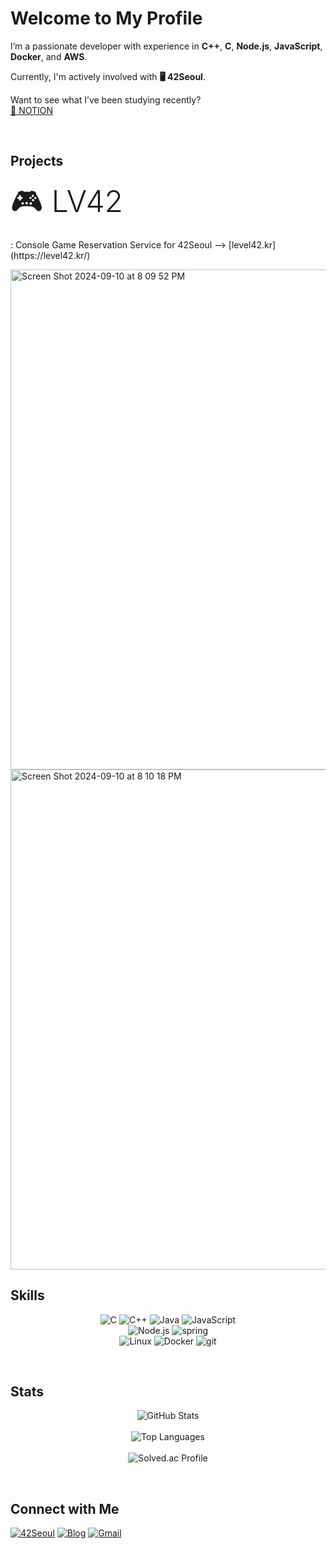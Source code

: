 <div align="left">
  <h1>Welcome to My Profile</h1>
  <p>
    I’m a passionate developer with experience in <strong>C++</strong>, <strong>C</strong>, <strong>Node.js</strong>, <strong>JavaScript</strong>, <strong>Docker</strong>, and <strong>AWS</strong>.
  </p>
  
  <p>
    Currently, I'm actively involved with <strong>🖥 42Seoul</strong>.
  </p>

  <p>
    Want to see what I’ve been studying recently?
    <br>
    <a href="https://junkim2.notion.site/JUNKIM-S-LEARNING-RECORD-fa7c5cc675f2469693827371d7e78df8?pvs=74" target="_blank">📙 NOTION</a>
  </p>
  <br/>
</div>
<div align="left">
  <h2>Projects</h2>
  <div>
    <h3 style="font-size: 48px; font-weight: 300; list-style-type: none; margin: 0; padding: 0;">🎮 LV42</h3>
    <p>  : Console Game Reservation Service for 42Seoul  -->  [level42.kr](https://level42.kr/) </p>
    <img src="https://github-readme-stats.vercel.app/api/pin/?username=Rillmo&repo=lv42-Backend" alt=""/><br/>
    <img width="800" alt="Screen Shot 2024-09-10 at 8 09 52 PM" src="https://github.com/user-attachments/assets/01031266-989a-4f4a-ad79-3dfc525c99b1">
    <img width="800" alt="Screen Shot 2024-09-10 at 8 10 18 PM" src="https://github.com/user-attachments/assets/2c787d75-13d6-499a-bc64-ea2df57abe9b">



  </div>
  
  <h2>Skills</h2>
  <p align="center">
    <img src="https://img.shields.io/badge/C-000000?style=for-the-badge&logo=c&logoColor=white" alt="C"/>
    <img src="https://img.shields.io/badge/C++-000000?style=for-the-badge&logo=cplusplus&logoColor=white" alt="C++"/>
    <img src="https://img.shields.io/badge/Java-000000?style=for-the-badge&logo=java&logoColor=white" alt="Java"/>
    <img src="https://img.shields.io/badge/JavaScript-000000?style=for-the-badge&logo=javascript&logoColor=white" alt="JavaScript"/><br/>
    <img src="https://img.shields.io/badge/Node.js-000000?style=for-the-badge&logo=nodedotjs&logoColor=white" alt="Node.js"/>
    <img src="https://img.shields.io/badge/Spring-000000?style=for-the-badge&logo=spring&logoColor=white" alt="spring"/><br/>
    <img src="https://img.shields.io/badge/Linux-000000?style=for-the-badge&logo=linux&logoColor=white" alt="Linux"/>
    <img src="https://img.shields.io/badge/Docker-000000?style=for-the-badge&logo=docker&logoColor=white" alt="Docker"/>
    <img src="https://img.shields.io/badge/git-000000?style=for-the-badge&logo=git&logoColor=white" alt="git"/>
  </p>
  <br/>
  <h2 align="left">Stats</h2>
  <p align="center">
    <img src="https://github-readme-stats.vercel.app/api?username=Rillmo&theme=dark&show_icons=true" alt="GitHub Stats"/><br/><br/>
    <img src="https://github-readme-stats.vercel.app/api/top-langs/?username=Rillmo&hide=java,html" alt="Top Languages"/><br/><br/>
    <img src="http://mazassumnida.wtf/api/generate_badge?boj=maxman306" alt="Solved.ac Profile"/><br/>
  </p>
  <br/>
  <h2 align="left">Connect with Me</h2>
  <p>
    <a href="https://42seoul.kr/seoul42/main/view" target="_blank"><img src="https://img.shields.io/badge/42Seoul-000000?style=flat-square&logo=42&logoColor=white" alt="42Seoul"/></a>
    <a href="https://junkim2.notion.site/JUNKIM-S-LEARNING-RECORD-fa7c5cc675f2469693827371d7e78df8?pvs=74" target="_blank"><img src="https://img.shields.io/badge/BLOG-282828?style=flat-square&logo=Notion&logoColor=white" alt="Blog"/></a>
    <a href="mailto:maxman306@gmail.com" target="_blank"><img src="https://img.shields.io/badge/maxman306@gmail.com-EA4335?style=flat-square&logo=Gmail&logoColor=white" alt="Gmail"/></a>
  </p>
</div>
